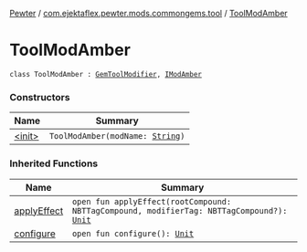 [Pewter](../../index.md) / [com.ejektaflex.pewter.mods.commongems.tool](../index.md) / [ToolModAmber](./index.md)

# ToolModAmber

`class ToolModAmber : `[`GemToolModifier`](../../com.ejektaflex.pewter.lib.modifiers/-gem-tool-modifier/index.md)`, `[`IModAmber`](../../com.ejektaflex.pewter.shared.gems/-i-mod-amber/index.md)

### Constructors

| Name | Summary |
|---|---|
| [&lt;init&gt;](-init-.md) | `ToolModAmber(modName: `[`String`](https://kotlinlang.org/api/latest/jvm/stdlib/kotlin/-string/index.html)`)` |

### Inherited Functions

| Name | Summary |
|---|---|
| [applyEffect](../../com.ejektaflex.pewter.lib.modifiers/-gem-tool-modifier/apply-effect.md) | `open fun applyEffect(rootCompound: NBTTagCompound, modifierTag: NBTTagCompound?): `[`Unit`](https://kotlinlang.org/api/latest/jvm/stdlib/kotlin/-unit/index.html) |
| [configure](../../com.ejektaflex.pewter.lib.modifiers/-gem-tool-modifier/configure.md) | `open fun configure(): `[`Unit`](https://kotlinlang.org/api/latest/jvm/stdlib/kotlin/-unit/index.html) |

